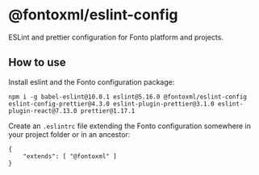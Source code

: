 # @fontoxml/eslint-config

ESLint and prettier configuration for Fonto platform and projects.

## How to use

Install eslint and the Fonto configuration package:

```
npm i -g babel-eslint@10.0.1 eslint@5.16.0 @fontoxml/eslint-config eslint-config-prettier@4.3.0 eslint-plugin-prettier@3.1.0 eslint-plugin-react@7.13.0 prettier@1.17.1
```

Create an `.eslintrc` file extending the Fonto configuration somewhere in your project folder or in an ancestor:

```
{
	"extends": [ "@fontoxml" ]
}
```
